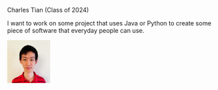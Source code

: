 Charles Tian (Class of 2024)

I want to work on some project that uses Java or Python to create some piece of
software that everyday people can use.

<img src="/me.jpg" width="100" height="100">
